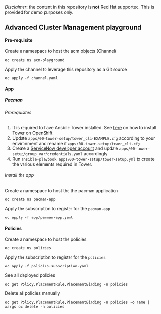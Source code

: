 _Disclaimer_: the content in this repository is **not** Red Hat supported. This is provided for demo purposes only.

## Advanced Cluster Management playground

#### Pre-requisite

Create a namespace to host the acm objects (Channel)

	oc create ns acm-playground

Apply the channel to leverage this repository as a Git source		

	oc apply -f channel.yaml

#### App

##### Pacman

###### Prerequisites
1. It is required to have Ansbile Tower installed. See [here](https://releases.ansible.com/ansible-tower/setup_openshift/) on how to install Tower on OpenShift
2. Update `apps/00-tower-setup/tower_cli-EXAMPLE.cfg` according to your environment and rename it `apps/00-tower-setup/tower_cli.cfg`
3. Create a [ServiceNow developer account](https://developer.servicenow.com/dev.do) and update `apps/00-tower-setup/group_var/credentials.yaml` accordingly
4. Run `ansible-playbook apps/00-tower-setup/tower-setup.yml` to create the various elements required in Tower.

###### Install the app
Create a namespace to host the the pacman application

	oc create ns pacman-app

Apply the subscription to register for the `pacman-app`

	oc apply -f app/pacman-app.yaml

#### Policies

Create a namespace to host the policies

	oc create ns policies

Apply the subscription to register for the `policies`

	oc apply -f policies-subscription.yaml

See all deployed policies

	oc get Policy,PlacementRule,PlacementBinding -n policies

Delete all policies manually

	oc get Policy,PlacementRule,PlacementBinding -n policies -o name | xargs oc delete -n policies
